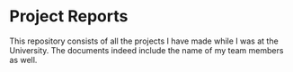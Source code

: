 # Project Reports

This repository consists of all the projects I have made while I was at the University. The documents indeed include the name of my team members as well.
